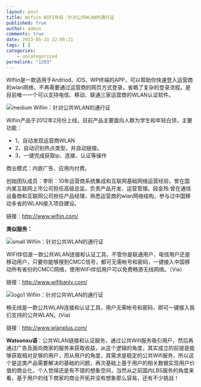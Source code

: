 ```yaml
---
layout: post
title: Wifiin WIFI伴侣：针对公共WLAN的通行证
published: true
author: admin
comments: true
date: 2013-05-31 12:05:21
tags: [ ]
categories:
    - uncategorized
permalink: "1203"
---
```

Wifiin是一款适用于Andriod、iOS、WP终端的APP，可以帮助你快速登入运营商的wlan网络，不再需要通过运营商的网页方式登录，省略了复杂的登录流程。是目前唯一一个可以支持电信、移动、联通三家运营商的WLAN认证软件。

![medium Wifiin：针对公共WLAN的通行证][1]

Wifiin产品于2012年2月份上线，目前产品主要面向人群为学生和年轻白领，主要功能：

  * 1、自动发现运营商WLAN
  * 2、自动识别热点类型，并自动链接。
  * 3、一键完成获取ip、连接、认证等操作

商业模式：内嵌广告、应用内付费。

创始团队成员：李昕：10年运营商系统集成和互联网基础网络运营经验，曾在国内某互联网上市公司担任高级总监，负责产品开发、运营管理。段金玲:曾在通信设备商和互联网公司担任产品经理，熟悉运营商的wlan网络结构，参与过中国移动多省的WLAN接入项目建设。

链接：http://www.wifiin.com/

**类似服务：**

![small Wifiin：针对公共WLAN的通行证][2]
  
WIFI伴侣是一款公共WLAN连接和认证工具，不管你是联通用户、电信用户还是移动用户，只要你能够搜到CMCC信号，都可无需帐号和密码，一键接入中国移动所有省份的CMCC网络，使用WiFi伴侣用户可以免费畅游无线网络。（Via）

链接：http://www.wifibanlv.com/

![logo1 Wifiin：针对公共WLAN的通行证][3]
  
畅无线是一款公共WLAN连接和认证工具，用户无需帐号和密码，即可一键接入我们支持的公共WLAN。(Via)

链接：http://www.wlanplus.com/

**Watsonxu语**：公共WLAN链接和认证服务，通过公共Wifi服务吸引用户，然后再通过广告及面向商家的服务来获取收益，从这个逻辑的角度，其实成立的前提是能够获取相对足够的用户，而从用户的角度，其需求是稳定的公共Wifi服务，所以这个是这类产品需要解决的基础的问题，再次基础上基于用户的相关数据实现用户价值的商业化，个人觉得还是有不错的想象空间，当然从之前国内LBS服务的角度来看，基于用户的线下商家的商业开拓并没有想象那么容易，还有不少挑战！

 [1]: http://yongz.com/yz/wp-content/uploads/2013/05/6b78_medium.jpg "Wifiin：针对公共WLAN的通行证"
 [2]: http://yongz.com/yz/wp-content/uploads/2013/05/26e6_small.jpg "Web2.0Share周刊：百慧通、Magicfirm、WIFI伴侣、Yeelink等"
 [3]: http://yongz.com/yz/wp-content/uploads/2013/05/8184_logo1.png "Web2.0Share周刊：畅无线、黄金时代、爱班网、板报等"